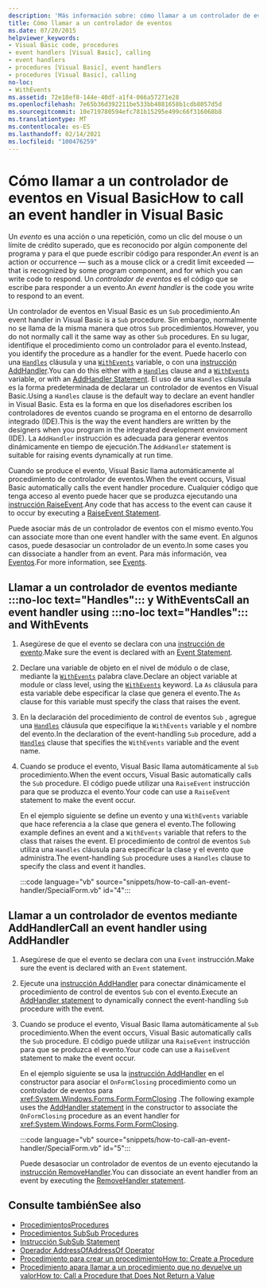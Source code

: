```yaml
---
description: 'Más información sobre: cómo llamar a un controlador de eventos en Visual Basic'
title: Cómo llamar a un controlador de eventos
ms.date: 07/20/2015
helpviewer_keywords:
- Visual Basic code, procedures
- event handlers [Visual Basic], calling
- event handlers
- procedures [Visual Basic], event handlers
- procedures [Visual Basic], calling
no-loc:
- WithEvents
ms.assetid: 72e18ef8-144e-40df-a1f4-066a57271e28
ms.openlocfilehash: 7e65b36d392211be533bb4881658b1cdb8057d5d
ms.sourcegitcommit: 10e719780594efc781b15295e499c66f316068b8
ms.translationtype: MT
ms.contentlocale: es-ES
ms.lasthandoff: 02/14/2021
ms.locfileid: "100476259"
---
```

# <a name="how-to-call-an-event-handler-in-visual-basic"></a><span data-ttu-id="46123-103">Cómo llamar a un controlador de eventos en Visual Basic</span><span class="sxs-lookup"><span data-stu-id="46123-103">How to call an event handler in Visual Basic</span></span>

<span data-ttu-id="46123-104">Un *evento* es una acción o una repetición, como un clic del mouse o un límite de crédito superado, que es reconocido por algún componente del programa y para el que puede escribir código para responder.</span><span class="sxs-lookup"><span data-stu-id="46123-104">An *event* is an action or occurrence — such as a mouse click or a credit limit exceeded — that is recognized by some program component, and for which you can write code to respond.</span></span> <span data-ttu-id="46123-105">Un *controlador de eventos* es el código que se escribe para responder a un evento.</span><span class="sxs-lookup"><span data-stu-id="46123-105">An *event handler* is the code you write to respond to an event.</span></span>

<span data-ttu-id="46123-106">Un controlador de eventos en Visual Basic es un `Sub` procedimiento.</span><span class="sxs-lookup"><span data-stu-id="46123-106">An event handler in Visual Basic is a `Sub` procedure.</span></span> <span data-ttu-id="46123-107">Sin embargo, normalmente no se llama de la misma manera que otros `Sub` procedimientos.</span><span class="sxs-lookup"><span data-stu-id="46123-107">However, you do not normally call it the same way as other `Sub` procedures.</span></span> <span data-ttu-id="46123-108">En su lugar, identifique el procedimiento como un controlador para el evento.</span><span class="sxs-lookup"><span data-stu-id="46123-108">Instead, you identify the procedure as a handler for the event.</span></span> <span data-ttu-id="46123-109">Puede hacerlo con una [`Handles`](../../../language-reference/statements/handles-clause.md) cláusula y una [`WithEvents`](../../../language-reference/modifiers/withevents.md) variable, o con una [instrucción AddHandler](../../../language-reference/statements/addhandler-statement.md).</span><span class="sxs-lookup"><span data-stu-id="46123-109">You can do this either with a [`Handles`](../../../language-reference/statements/handles-clause.md) clause and a [`WithEvents`](../../../language-reference/modifiers/withevents.md) variable, or with an [AddHandler Statement](../../../language-reference/statements/addhandler-statement.md).</span></span> <span data-ttu-id="46123-110">El uso de una `Handles` cláusula es la forma predeterminada de declarar un controlador de eventos en Visual Basic.</span><span class="sxs-lookup"><span data-stu-id="46123-110">Using a `Handles` clause is the default way to declare an event handler in Visual Basic.</span></span> <span data-ttu-id="46123-111">Esta es la forma en que los diseñadores escriben los controladores de eventos cuando se programa en el entorno de desarrollo integrado (IDE).</span><span class="sxs-lookup"><span data-stu-id="46123-111">This is the way the event handlers are written by the designers when you program in the integrated development environment (IDE).</span></span> <span data-ttu-id="46123-112">La `AddHandler` instrucción es adecuada para generar eventos dinámicamente en tiempo de ejecución.</span><span class="sxs-lookup"><span data-stu-id="46123-112">The `AddHandler` statement is suitable for raising events dynamically at run time.</span></span>

<span data-ttu-id="46123-113">Cuando se produce el evento, Visual Basic llama automáticamente al procedimiento de controlador de eventos.</span><span class="sxs-lookup"><span data-stu-id="46123-113">When the event occurs, Visual Basic automatically calls the event handler procedure.</span></span> <span data-ttu-id="46123-114">Cualquier código que tenga acceso al evento puede hacer que se produzca ejecutando una [instrucción RaiseEvent](../../../language-reference/statements/raiseevent-statement.md).</span><span class="sxs-lookup"><span data-stu-id="46123-114">Any code that has access to the event can cause it to occur by executing a [RaiseEvent Statement](../../../language-reference/statements/raiseevent-statement.md).</span></span>

<span data-ttu-id="46123-115">Puede asociar más de un controlador de eventos con el mismo evento.</span><span class="sxs-lookup"><span data-stu-id="46123-115">You can associate more than one event handler with the same event.</span></span> <span data-ttu-id="46123-116">En algunos casos, puede desasociar un controlador de un evento.</span><span class="sxs-lookup"><span data-stu-id="46123-116">In some cases you can dissociate a handler from an event.</span></span> <span data-ttu-id="46123-117">Para más información, vea [Eventos](../events/index.md).</span><span class="sxs-lookup"><span data-stu-id="46123-117">For more information, see [Events](../events/index.md).</span></span>

## <a name="call-an-event-handler-using-no-loc-texthandles-and-withevents"></a><span data-ttu-id="46123-118">Llamar a un controlador de eventos mediante :::no-loc text="Handles"::: y WithEvents</span><span class="sxs-lookup"><span data-stu-id="46123-118">Call an event handler using :::no-loc text="Handles"::: and WithEvents</span></span>

1. <span data-ttu-id="46123-119">Asegúrese de que el evento se declara con una [instrucción de evento](../../../language-reference/statements/event-statement.md).</span><span class="sxs-lookup"><span data-stu-id="46123-119">Make sure the event is declared with an [Event Statement](../../../language-reference/statements/event-statement.md).</span></span>

2. <span data-ttu-id="46123-120">Declare una variable de objeto en el nivel de módulo o de clase, mediante la [`WithEvents`](../../../language-reference/modifiers/withevents.md) palabra clave.</span><span class="sxs-lookup"><span data-stu-id="46123-120">Declare an object variable at module or class level, using the [`WithEvents`](../../../language-reference/modifiers/withevents.md) keyword.</span></span> <span data-ttu-id="46123-121">La `As` cláusula para esta variable debe especificar la clase que genera el evento.</span><span class="sxs-lookup"><span data-stu-id="46123-121">The `As` clause for this variable must specify the class that raises the event.</span></span>

3. <span data-ttu-id="46123-122">En la declaración del procedimiento de control de eventos `Sub` , agregue una [`Handles`](../../../language-reference/statements/handles-clause.md) cláusula que especifique la `WithEvents` variable y el nombre del evento.</span><span class="sxs-lookup"><span data-stu-id="46123-122">In the declaration of the event-handling `Sub` procedure, add a [`Handles`](../../../language-reference/statements/handles-clause.md) clause that specifies the `WithEvents` variable and the event name.</span></span>

4. <span data-ttu-id="46123-123">Cuando se produce el evento, Visual Basic llama automáticamente al `Sub` procedimiento.</span><span class="sxs-lookup"><span data-stu-id="46123-123">When the event occurs, Visual Basic automatically calls the `Sub` procedure.</span></span> <span data-ttu-id="46123-124">El código puede utilizar una `RaiseEvent` instrucción para que se produzca el evento.</span><span class="sxs-lookup"><span data-stu-id="46123-124">Your code can use a `RaiseEvent` statement to make the event occur.</span></span>

    <span data-ttu-id="46123-125">En el ejemplo siguiente se define un evento y una `WithEvents` variable que hace referencia a la clase que genera el evento.</span><span class="sxs-lookup"><span data-stu-id="46123-125">The following example defines an event and a `WithEvents` variable that refers to the class that raises the event.</span></span> <span data-ttu-id="46123-126">El procedimiento de control de eventos `Sub` utiliza una `Handles` cláusula para especificar la clase y el evento que administra.</span><span class="sxs-lookup"><span data-stu-id="46123-126">The event-handling `Sub` procedure uses a `Handles` clause to specify the class and event it handles.</span></span>

    :::code language="vb" source="snippets/how-to-call-an-event-handler/SpecialForm.vb" id="4":::

## <a name="call-an-event-handler-using-addhandler"></a><span data-ttu-id="46123-127">Llamar a un controlador de eventos mediante AddHandler</span><span class="sxs-lookup"><span data-stu-id="46123-127">Call an event handler using AddHandler</span></span>

1. <span data-ttu-id="46123-128">Asegúrese de que el evento se declara con una `Event` instrucción.</span><span class="sxs-lookup"><span data-stu-id="46123-128">Make sure the event is declared with an `Event` statement.</span></span>

2. <span data-ttu-id="46123-129">Ejecute una [instrucción AddHandler](../../../language-reference/statements/addhandler-statement.md) para conectar dinámicamente el procedimiento de control de eventos `Sub` con el evento.</span><span class="sxs-lookup"><span data-stu-id="46123-129">Execute an [AddHandler statement](../../../language-reference/statements/addhandler-statement.md) to dynamically connect the event-handling `Sub` procedure with the event.</span></span>

3. <span data-ttu-id="46123-130">Cuando se produce el evento, Visual Basic llama automáticamente al `Sub` procedimiento.</span><span class="sxs-lookup"><span data-stu-id="46123-130">When the event occurs, Visual Basic automatically calls the `Sub` procedure.</span></span> <span data-ttu-id="46123-131">El código puede utilizar una `RaiseEvent` instrucción para que se produzca el evento.</span><span class="sxs-lookup"><span data-stu-id="46123-131">Your code can use a `RaiseEvent` statement to make the event occur.</span></span>

    <span data-ttu-id="46123-132">En el ejemplo siguiente se usa la [instrucción AddHandler](../../../language-reference/statements/addhandler-statement.md) en el constructor para asociar el `OnFormClosing` procedimiento como un controlador de eventos para <xref:System.Windows.Forms.Form.FormClosing> .</span><span class="sxs-lookup"><span data-stu-id="46123-132">The following example uses the [AddHandler statement](../../../language-reference/statements/addhandler-statement.md) in the constructor to associate the `OnFormClosing` procedure as an event handler for <xref:System.Windows.Forms.Form.FormClosing>.</span></span>

    :::code language="vb" source="snippets/how-to-call-an-event-handler/SpecialForm.vb" id="5":::

    <span data-ttu-id="46123-133">Puede desasociar un controlador de eventos de un evento ejecutando la [instrucción RemoveHandler](../../../language-reference/statements/removehandler-statement.md).</span><span class="sxs-lookup"><span data-stu-id="46123-133">You can dissociate an event handler from an event by executing the [RemoveHandler statement](../../../language-reference/statements/removehandler-statement.md).</span></span>

## <a name="see-also"></a><span data-ttu-id="46123-134">Consulte también</span><span class="sxs-lookup"><span data-stu-id="46123-134">See also</span></span>

- [<span data-ttu-id="46123-135">Procedimientos</span><span class="sxs-lookup"><span data-stu-id="46123-135">Procedures</span></span>](index.md)
- [<span data-ttu-id="46123-136">Procedimientos Sub</span><span class="sxs-lookup"><span data-stu-id="46123-136">Sub Procedures</span></span>](sub-procedures.md)
- [<span data-ttu-id="46123-137">Instrucción Sub</span><span class="sxs-lookup"><span data-stu-id="46123-137">Sub Statement</span></span>](../../../language-reference/statements/sub-statement.md)
- [<span data-ttu-id="46123-138">Operador AddressOf</span><span class="sxs-lookup"><span data-stu-id="46123-138">AddressOf Operator</span></span>](../../../language-reference/operators/addressof-operator.md)
- [<span data-ttu-id="46123-139">Procedimiento para crear un procedimiento</span><span class="sxs-lookup"><span data-stu-id="46123-139">How to: Create a Procedure</span></span>](how-to-create-a-procedure.md)
- [<span data-ttu-id="46123-140">Procedimiento apara llamar a un procedimiento que no devuelve un valor</span><span class="sxs-lookup"><span data-stu-id="46123-140">How to: Call a Procedure that Does Not Return a Value</span></span>](how-to-call-a-procedure-that-does-not-return-a-value.md)
